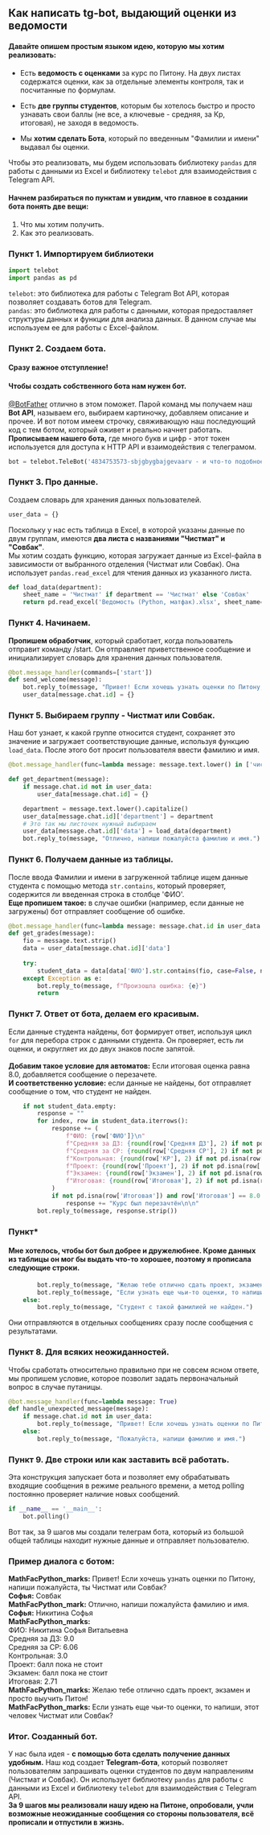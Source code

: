 ## Как написать tg-bot, выдающий оценки из ведомости ##

#### Давайте опишем простым языком идею, которую мы хотим реализовать: #
- Есть **ведомость с оценками** за курс по Питону. На двух листах содержатся оценки, как за отдельные элементы контроля, так и посчитанные по формулам.<br>

- Есть **две группы студентов**, которым бы хотелось быстро и просто узнавать свои баллы (не все, а ключевые - средняя, за Кр, итоговая), не заходя в ведомость.<br>

- Мы **хотим сделать Бота**, который по введенным "Фамилии и имени" выдавал бы оценки.<br>

Чтобы это реализовать, мы будем использовать библиотеку ```pandas``` для работы с данными из Excel и библиотеку ```telebot``` для взаимодействия с Telegram API.<br>

#### Начнем разбираться по пунктам и увидим, что главное в создании бота понять две вещи:

1. Что мы хотим получить.
2. Как это реализовать.

### Пункт 1. Импортируем библиотеки

```python
import telebot
import pandas as pd
```

```telebot```: это библиотека для работы с Telegram Bot API, которая позволяет создавать ботов для Telegram.<br>
```pandas```: это библиотека для работы с данными, которая предоставляет структуры данных и функции для анализа данных. В данном случае мы используем ее для работы с Excel-файлом.
<br>

### Пункт 2. Создаем бота.

#### Сразу важное отступление! #
#### Чтобы создать собственного бота нам нужен бот. #
[@BotFather](https://t.me/BotFather) отлично в этом поможет. Парой команд мы получаем наш **Bot API**, называем его, выбираем картиночку, добавляем описание и прочее. И вот потом имеем строчку, свяживающую наш последующий код с тем ботом, который оживет и реально начнет работать.<br>
**Прописываем нашего бота,** где много букв и цифр - этот токен используется для доступа к HTTP API и взаимодействия с телеграмом.
```python
bot = telebot.TeleBot('4834753573-sbjgbygbajgevaarv - и что-то подобное -сюда вы пишете свой токен')
```

### Пункт 3. Про данные.<br>

Создаем словарь для хранения данных пользователей.

```python
user_data = {}
```
Поскольку у нас есть таблица в Excel, в которой указаны данные по двум группам, имеются **два листа с названиями "Чистмат" и "Совбак"**.<br>
Мы хотим создать функцию, которая загружает данные из Excel-файла в зависимости от выбранного отделения (Чистмат или Совбак). Она использует ```pandas.read_excel``` для чтения данных из указанного листа.<br>
```python
def load_data(department):
    sheet_name = 'Чистмат' if department == 'Чистмат' else 'Совбак'
    return pd.read_excel('Ведомость (Python, матфак).xlsx', sheet_name=sheet_name)
```

### Пункт 4. Начинаем.<br>

**Пропишем обработчик**, который сработает, когда пользователь отправит команду /start. Он отправляет приветственное сообщение и инициализирует словарь для хранения данных пользователя.<br>
```python
@bot.message_handler(commands=['start'])
def send_welcome(message):
    bot.reply_to(message, "Привет! Если хочешь узнать оценки по Питону, напиши пожалуйста, ты Чистмат или Совбак?")
    user_data[message.chat.id] = {}
```

### Пункт 5. Выбираем группу - Чистмат или Совбак.<br>

Наш бот узнает, к какой группе относится студент, сохраняет это значение и загружает соответствующие данные, используя функцию ```load_data```. После этого бот просит пользователя ввести фамилию и имя.<br>
```python
@bot.message_handler(func=lambda message: message.text.lower() in ['чистмат', 'совбак'])

def get_department(message):
    if message.chat.id not in user_data:
        user_data[message.chat.id] = {}

    department = message.text.lower().capitalize()
    user_data[message.chat.id]['department'] = department
    # Это так мы листочек нужный выбираем
    user_data[message.chat.id]['data'] = load_data(department)
    bot.reply_to(message, "Отлично, напиши пожалуйста фамилию и имя.")
```

### Пункт 6. Получаем данные из таблицы.<br>

После ввода Фамилии и имени в загруженной таблице ищем данные студента с помощью метода ```str.contains```, который проверяет, содержится ли введенная строка в столбце 'ФИО'.<br>
**Еще пропишем такое:** в случае ошибки (например, если данные не загружены) бот отправляет сообщение об ошибке.<br>
```python
@bot.message_handler(func=lambda message: message.chat.id in user_data and 'data' in user_data[message.chat.id])
def get_grades(message):
    fio = message.text.strip()
    data = user_data[message.chat.id]['data']
    
    try:
        student_data = data[data['ФИО'].str.contains(fio, case=False, na=False)]
    except Exception as e:
        bot.reply_to(message, f"Произошла ошибка: {e}")
        return
```

### Пункт 7. Ответ от бота, делаем его красивым.<br>

Если данные студента найдены, бот формирует ответ, используя цикл ```for``` для перебора строк с данными студента. Он проверяет, есть ли оценки, и округляет их до двух знаков после запятой.<br><br>
**Добавим такое условие для автоматов:** Если итоговая оценка равна 8.0, добавляется сообщение о перезачете.<br>
**И соответственно условие:** если данные не найдены, бот отправляет сообщение о том, что студент не найден.<br>
```python
    if not student_data.empty:
        response = ""
        for index, row in student_data.iterrows():
            response += (
                f"ФИО: {row['ФИО']}\n"
                f"Средняя за ДЗ: {round(row['Средняя ДЗ'], 2) if not pd.isna(row['Средняя ДЗ']) else 'балл пока не стоит'}\n"
                f"Средняя за СР: {round(row['Средняя СР'], 2) if not pd.isna(row['Средняя СР']) else 'балл пока не стоит'}\n"
                f"Контрольная: {round(row['КР'], 2) if not pd.isna(row['КР']) else 'балл пока не стоит'}\n"
                f"Проект: {round(row['Проект'], 2) if not pd.isna(row['Проект']) else 'балл пока не стоит'}\n"
                f"Экзамен: {round(row['Экзамен'], 2) if not pd.isna(row['Экзамен']) else 'балл пока не стоит'}\n"
                f"Итоговая: {round(row['Итоговая'], 2) if not pd.isna(row['Итоговая']) else 'балл пока не стоит'}\n\n"
            )
            if not pd.isna(row['Итоговая']) and row['Итоговая'] == 8.0:
                response += "Курс был перезачтён\n\n"
        bot.reply_to(message, response.strip())
```

### Пункт*<br>

#### Мне хотелось, чтобы бот был добрее и дружелюбнее. Кроме данных из таблицы он мог бы выдать что-то хорошее, поэтому я прописала следующие строки. <br>
```python
        bot.reply_to(message, "Желаю тебе отлично сдать проект, экзамен и просто выучить Питон!")
        bot.reply_to(message, "Если узнать еще чьи-то оценки, то напиши, этот человек Чистмат или Совбак?")
    else:
        bot.reply_to(message, "Студент с такой фамилией не найден.")
```
Они отправляются в отдельных сообщениях сразу после сообщения с результатами.<br>

### Пункт 8. Для всяких неожиданностей.<br>

Чтобы сработать относительно правильно при не совсем ясном ответе, мы пропишем условие, которое позволит задать первоначальный вопрос в случае путаницы.<br>
```python
@bot.message_handler(func=lambda message: True)
def handle_unexpected_message(message):
    if message.chat.id not in user_data:
        bot.reply_to(message, "Привет! Если хочешь узнать оценки по Питону, напиши пожалуйста, ты Чистмат или Совбак?")
    else:
        bot.reply_to(message, "Пожалуйста, напиши фамилию и имя.")
```

### Пункт 9. Две строки или как заставить всё работать.<br>

Эта конструкция запускает бота и позволяет ему обрабатывать входящие сообщения в режиме реального времени, а метод polling постоянно проверяет наличие новых сообщений.
```python
if __name__ == '__main__':
    bot.polling()
```
Вот так, за 9 шагов мы создали телеграм бота, который из большой общей таблицы находит нужные данные и отправляет пользователю.
<br>

### Пример диалога с ботом:

**MathFacPython_marks:** Привет! Если хочешь узнать оценки по Питону, напиши пожалуйста, ты Чистмат или Совбак?
<br>
**Софья:** Совбак
<br>
**MathFacPython_mark:** Отлично, напиши пожалуйста фамилию и имя.
<br>
**Софья:** Никитина Софья
<br>
**MathFacPython_marks:** <br>
ФИО: Никитина Софья Витальевна<br>
Средняя за ДЗ: 9.0<br>
Средняя за СР: 6.06<br>
Контрольная: 3.0<br>
Проект: балл пока не стоит<br>
Экзамен: балл пока не стоит<br>
Итоговая: 2.71<br>
**MathFacPython_marks:** Желаю тебе отлично сдать проект, экзамен и просто выучить Питон!
<br>
**MathFacPython_marks:** Если узнать еще чьи-то оценки, то напиши, этот человек Чистмат или Совбак?

### Итог. Созданный бот.<br>
У нас была идея - **с помощью бота сделать получение данных удобным.** Наш код создает **Telegram-бота**, который позволяет пользователям запрашивать оценки студентов по двум направлениям (Чистмат и Совбак). Он использует библиотеку ```pandas``` для работы с данными из Excel и библиотеку ```telebot``` для взаимодействия с Telegram API.<br>
**За 9 шагов мы реализовали нашу идею на Питоне, опробовали, учли возможные неожиданные сообщения со стороны пользователя, всё прописали и отпустили в жизнь.**
